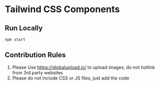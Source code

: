 # Tailwind CSS Components


## Run Locally

`npm start`

## Contribution Rules

1. Please Use https://globalupload.io/ to upload images, do not hotlink from 3rd party websites
2. Please do not include CSS or JS files, just add the code
